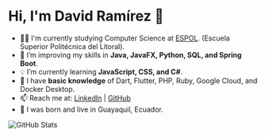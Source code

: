 # Hi, I'm David Ramírez 👋



- 👨‍💻 I'm currently studying Computer Science at [ESPOL](https://www.espol.edu.ec/). (Escuela Superior Politécnica del Litoral). 
- 🔩 I’m improving my skills in **Java, JavaFX, Python, SQL, and Spring Boot**.  
- 💡 I’m currently learning **JavaScript, CSS, and C#**.  
- 🧐 I have **basic knowledge** of Dart, Flutter, PHP, Ruby, Google Cloud, and Docker Desktop.  
- 📫 Reach me at: [LinkedIn](https://www.linkedin.com/in/ders0214/) | [GitHub](https://github.com/DERS0214)
- 📍 I was born and live in Guayaquil, Ecuador.


![GitHub Stats](https://github-readme-stats.vercel.app/api?username=DERS0214&show_icons=true&theme=tokyonight&count_private=true)

